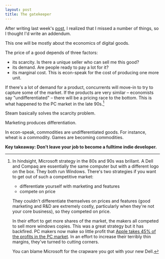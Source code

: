 ```yaml
---
layout: post
title: The gatekeeper 
---
```

After writing last week's [post](http://khamidou.com/steam-bundles-and-sales-cannibalization.html), I realized that I missed a number of things, so I thought I'd write an addendum.

This one will be mostly about the economics of digital goods.

<!-- more -->
The price of a good depends of three factors: 

- its scarcity. Is there a unique seller who can sell me this good?
- its demand. Are people ready to pay a lot for it?
- its marginal cost. This is econ-speak for the cost of producing one more unit.

If there's a lot of demand for a product, concurrents will move-in to try to capture some of the market. If the products are very similar &ndash; economists say "undifferentiated" &ndash; there will be a pricing race to the bottom. This is what happened to the PC market in the late 90s.[^pcmarket] 

Steam basically solves the scarcity problem.

Marketing produces differentiation. 

In econ-speak, commodities are undifferentiated goods. For instance, wheat is a commodity. 
Games are becoming commodities.

**Key takeaway: Don't leave your job to become a fulltime indie developer.**

[^pcmarket]: 
    In hindsight, Microsoft strategy in the 80s and 90s was brillant. A Dell and Compaq are essentially the same computer but with a different logo on the box. They both run Windows. There's two strategies if you want to get out of such a competitive market:

    - differentiate yourself with marketing and features
    - compete on price

    They couldn't differentiate themselves on prices and features (good marketing and R&D are extremely costly, particularly when they're not your core business), so they competed on price.

    In their effort to get more shares of the market, the makers all competed to sell more windows copies. This was a great strategy but it has backfired. PC makers now make so little profit that [Apple takes 45% of the profits in the PC market](http://www.asymco.com/2013/04/16/escaping-pcs/). In an effort to increase their terribly thin margins, they've turned to cutting corners.
    
     You can blame Microsoft for the crapware you got with your new Dell. 
